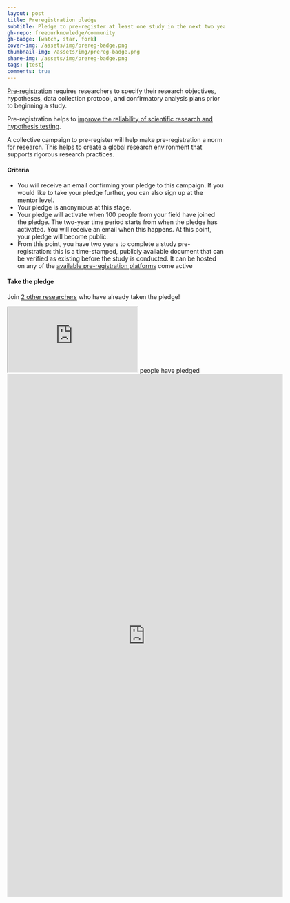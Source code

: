 ```yaml
---
layout: post
title: Preregistration pledge
subtitle: Pledge to pre-register at least one study in the next two years, along with 100 of your peers
gh-repo: freeourknowledge/community
gh-badge: [watch, star, fork]
cover-img: /assets/img/prereg-badge.png
thumbnail-img: /assets/img/prereg-badge.png
share-img: /assets/img/prereg-badge.png
tags: [test]
comments: true
---
```

[Pre-registration](https://help.osf.io/hc/en-us/articles/360019738834-Create-a-Preregistration#Go-to-the-OSF-Prereg-Challenge-landing-page) requires researchers to specify their research objectives, hypotheses, data collection protocol, and confirmatory analysis plans prior to beginning a study. 

Pre-registration helps to [improve the reliability of scientific research and hypothesis testing](https://www.pnas.org/content/115/11/2600#sec-15).

A collective campaign to pre-register will help make pre-registration a norm for research. This helps to create a global research environment that supports rigorous research practices.

#### Criteria
* You will receive an email confirming your pledge to this campaign. If you would like to take your pledge further, you can also sign up at the mentor level. 
* Your pledge is anonymous at this stage.
* Your pledge will activate when 100 people from your field have joined the pledge. The two-year time period starts from when the pledge has activated. You will receive an email when this happens. At this point, your pledge will become public.
* From this point, you have two years to complete a study pre-registration: this is a time-stamped, publicly available document that can be verified as existing before the study is conducted. It can be hosted on any of the [available pre-registration platforms](https://osf.io/zab38/wiki/home/?view) come active

#### Take the pledge
Join [2 other researchers](https://docs.google.com/spreadsheets/d/e/2PACX-1vSIZaK14oSyqw4m9pZnZZcXEACBsuXpG6SM4PEsHA_bIYODuepWFeH9cabtZBlKlHlGWGgXQUVvZuty/pubhtml?gid=492450582&single=true) who have already taken the pledge!

<iframe src="https://docs.google.com/spreadsheets/d/e/2PACX-1vSIZaK14oSyqw4m9pZnZZcXEACBsuXpG6SM4PEsHA_bIYODuepWFeH9cabtZBlKlHlGWGgXQUVvZuty/pubhtml?gid=1291030791&amp;single=true&amp;widget=true&amp;headers=false"></iframe>
people have pledged

<iframe src="https://docs.google.com/forms/d/e/1FAIpQLSf8RflGizFJZamE874o8aDOhyU7UsNByR4dLmzhOtEOiu8KRQ/viewform?embedded=true" width="640" height="1213" frameborder="0" marginheight="0" marginwidth="0">Loading…</iframe>




